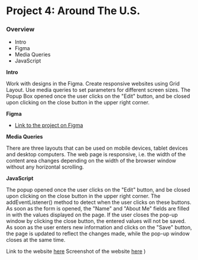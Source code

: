 # Project 4: Around The U.S.

### Overview  

* Intro  
* Figma  
* Media Queries  
* JavaScript
  
**Intro**
  
Work with designs in the Figma. Create responsive websites using Grid Layout. Use media queries to set parameters for different screen sizes. The Popup Box opened once the user clicks on the "Edit" button, and be closed upon clicking on the close button in the upper right corner.

**Figma**  
  
* [Link to the project on Figma](https://www.figma.com/file/SurN1jaeEQIhuZEDMhmWWf/Sprint-4%3A-Around-The-U.S.-%7C-desktop-%2B-mobile?node-id=0%3A1)  
  
**Media Queries**  

There are three layouts that can be used on mobile devices, tablet devices and desktop computers. The web page is responsive, i.e. the width of the content area changes depending on the width of the browser window without any horizontal scrolling.


**JavaScript** 

The popup opened once the user clicks on the "Edit" button, and be closed upon clicking on the close button in the upper right corner. The addEventListener() method to detect when the user clicks on these buttons. As soon as the form is opened, the "Name" and "About Me" fields are filled in with the values displayed on the page. If the user closes the pop-up window by clicking the close button, the entered values will not be saved. As soon as the user enters new information and clicks on the "Save" button, the page is updated to reflect the changes made, while the pop-up window closes at the same time.





Link to the website [here](https://valeryneustadt.github.io/se_project_aroundtheus/)
Screenshot of the website [here](https://disk.yandex.ru/d/p2hLYO5TPdmk-g) )
